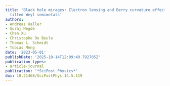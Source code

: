 ```yaml
---
title: 'Black hole mirages: Electron lensing and Berry curvature effects in inhomogeneously
  tilted Weyl semimetals'
authors:
- Andreas Haller
- Suraj Hegde
- Chen Xu
- Christophe De Beule
- Thomas L. Schmidt
- Tobias Meng
date: '2023-05-01'
publishDate: '2025-10-14T12:09:40.792705Z'
publication_types:
- article-journal
publication: '*SciPost Physics*'
doi: 10.21468/SciPostPhys.14.5.119
---
```

